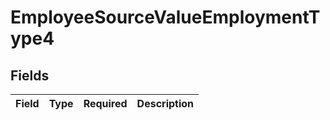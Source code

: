 # EmployeeSourceValueEmploymentType4


## Fields

| Field       | Type        | Required    | Description |
| ----------- | ----------- | ----------- | ----------- |